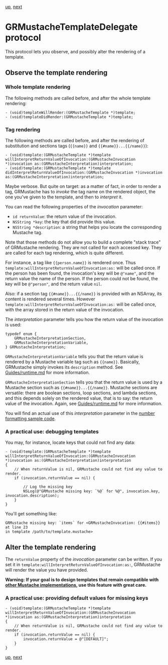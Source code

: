 [up](../../../../GRMustache), [next](sample_code/README.md)

GRMustacheTemplateDelegate protocol
===================================

This protocol lets you observe, and possibly alter the rendering of a template.


Observe the template rendering
------------------------------

### Whole template rendering

The following methods are called before, and after the whole template rendering:

```objc
- (void)templateWillRender:(GRMustacheTemplate *)template;
- (void)templateDidRender:(GRMustacheTemplate *)template;
```

### Tag rendering

The following methods are called before, and after the rendering of substitution and sections tags (`{{name}}` and `{{#name}}...{{/name}}`):

```objc
- (void)template:(GRMustacheTemplate *)template willInterpretReturnValueOfInvocation:(GRMustacheInvocation *)invocation as:(GRMustacheInterpretation)interpretation;
- (void)template:(GRMustacheTemplate *)template didInterpretReturnValueOfInvocation:(GRMustacheInvocation *)invocation as:(GRMustacheInterpretation)interpretation;
```

Maybe verbose. But quite on target: as a matter of fact, in order to render a tag, GRMustache has to *invoke* the tag name on the rendered object, the one you've given to the template, and then to *interpret* it.

You can read the following properties of the *invocation* parameter:

- `id returnValue`: the return value of the invocation.
- `NSString *key`: the key that did provide this value.
- `NSString *description`: a string that helps you locate the corresponding Mustache tag.

Note that those methods do not allow you to build a complete "stack trace" of GRMustache rendering. They are not called for each accessed key. They are called for each tag rendering, which is quite different.

For instance, a tag like `{{person.name}}` is rendered once. Thus `template:willInterpretReturnValueOfInvocation:as:` will be called once. If the person has been found, the invocation's key will be `@"name"`, and the return value the name of the person. If the person could not be found, the key will be `@"person"`, and the return value `nil`.

Also: if a section tag `{{#name}}...{{/name}}` is provided with an NSArray, its content is rendered several times. However `template:willInterpretReturnValueOfInvocation:as:` will be called once, with the array stored in the return value of the invocation.

The *interpretation* parameter tells you how the return value of the invocation is used:

```objc
typedef enum {
    GRMustacheInterpretationSection,
    GRMustacheInterpretationVariable,
} GRMustacheInterpretation;
```

`GRMustacheInterpretationVariable` tells you that the return value is rendered by a Mustache variable tag such as `{{name}}`. Basically, GRMustache simply invokes its `description` method. See [Guides/runtime.md](runtime.md) for more information.

`GRMustacheInterpretationSection` tells you that the return value is used by a Mustache section such as `{{#name}}...{{/name}}`. Mustache sections are versatile: there are boolean sections, loop sections, and lambda sections, and this depends solely on the rendered value, that is to say: the return value of the invocation. Again, see [Guides/runtime.md](runtime.md) for more information.

You will find an actual use of this *interpretation* parameter in the [number formatting sample code](sample_code/number_formatting.md).


### A practical use: debugging templates

You may, for instance, locate keys that could not find any data:

```objc
- (void)template:(GRMustacheTemplate *)template willInterpretReturnValueOfInvocation:(GRMustacheInvocation *)invocation as:(GRMustacheInterpretation)interpretation
{
    // When returnValue is nil, GRMustache could not find any value to render.
    if (invocation.returnValue == nil) {
        
        // Log the missing key
        NSLog(@"GRMustache missing key: `%@` for %@", invocation.key, invocation.description);
    }
}
```

You'll get something like:

```
GRMustache missing key: `items` for <GRMustacheInvocation: {{#items}} at line 23
in template /path/to/template.mustache>
```

Alter the template rendering
----------------------------

The `returnValue` property of the *invocation* parameter can be written. If you set it in `template:willInterpretReturnValueOfInvocation:as:`, GRMustache will render the value you have provided.

**Warning: If your goal is to design templates that remain compatible with [other Mustache implementations](https://github.com/defunkt/mustache/wiki/Other-Mustache-implementations), use this feature with great care.**


### A practical use: providing default values for missing keys

```objc
- (void)template:(GRMustacheTemplate *)template willInterpretReturnValueOfInvocation:(GRMustacheInvocation *)invocation as:(GRMustacheInterpretation)interpretation
{
    // When returnValue is nil, GRMustache could not find any value to render.
    if (invocation.returnValue == nil) {
        invocation.returnValue = @"[DEFAULT]";
    }
}
```

[up](../../../../GRMustache), [next](sample_code/README.md)
